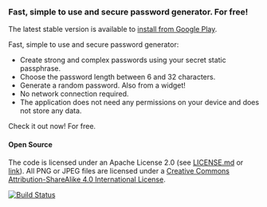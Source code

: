 ### Fast, simple to use and secure password generator. For free!

The latest stable version is available to [install from Google Play](https://play.google.com/store/apps/details?id=com.kiesiu.mypassgen).

Fast, simple to use and secure password generator:
* Create strong and complex passwords using your secret static passphrase.
* Choose the password length between 6 and 32 characters.
* Generate a random password. Also from a widget!
* No network connection required.
* The application does not need any permissions on your device and does not store any data.

Check it out now! For free.

#### Open Source

The code is licensed under an Apache License 2.0 (see [LICENSE.md](LICENSE.md) or [link](http://www.apache.org/licenses/LICENSE-2.0)).
All PNG or JPEG files are licensed under a [Creative Commons Attribution-ShareAlike 4.0 International License](http://creativecommons.org/licenses/by-sa/4.0/).

[![Build Status](https://travis-ci.org/kiesiu/mypassgen.svg?branch=master)](https://travis-ci.org/kiesiu/mypassgen)

